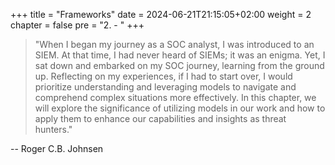 +++
title = "Frameworks"
date = 2024-06-21T21:15:05+02:00
weight = 2
chapter = false
pre = "2. - "
+++

> "When I began my journey as a SOC analyst, I was introduced to an SIEM. At that time, I had never heard of SIEMs; it was an enigma. Yet, I sat down and embarked on my SOC journey, learning from the ground up. Reflecting on my experiences, if I had to start over, I would prioritize understanding and leveraging models to navigate and comprehend complex situations more effectively. In this chapter, we will explore the significance of utilizing models in our work and how to apply them to enhance our capabilities and insights as threat hunters." 

-- Roger C.B. Johnsen